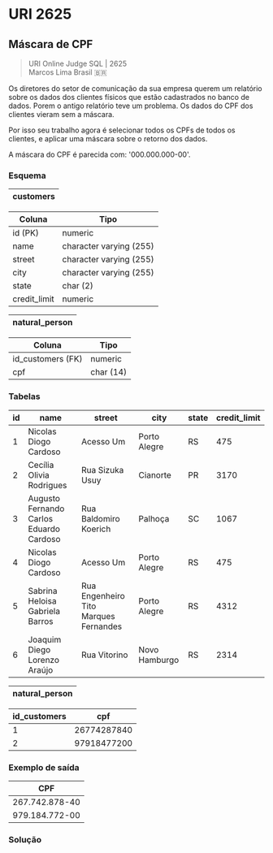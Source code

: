 # URI 2625

## Máscara de CPF

>URI Online Judge SQL | 2625  
>Marcos Lima Brasil :brazil:  

Os diretores do setor de comunicação da sua empresa querem um relatório sobre os dados dos clientes físicos que estão cadastrados no banco de dados. Porem o antigo relatório teve um problema. Os dados do CPF dos clientes vieram sem a máscara.  

Por isso seu trabalho agora é selecionar todos os CPFs de todos os clientes, e aplicar uma máscara sobre o retorno dos dados.  

A máscara do CPF é parecida com: '000.000.000-00'.  

### Esquema

| customers |
| --------- |

| Coluna       | Tipo                    |
| ------------ | ----------------------- |
| id (PK)      | numeric                 |
| name         | character varying (255) |
| street       | character varying (255) |
| city         | character varying (255) |
| state        | char (2)                |
| credit_limit | numeric                 |

| natural_person |
| -------------- |

| Coluna            | Tipo      |
| ----------------- | --------- |
| id_customers (FK) | numeric   |
| cpf               | char (14) |

### Tabelas

| id  | name                                    | street                                | city          | state | credit_limit |
| --- | --------------------------------------- | ------------------------------------- | ------------- | ----- | ------------ |
| 1   | Nicolas Diogo Cardoso                   | Acesso Um                             | Porto Alegre  | RS    | 475          |
| 2   | Cecília Olivia Rodrigues                | Rua Sizuka Usuy                       | Cianorte      | PR    | 3170         |
| 3   | Augusto Fernando Carlos Eduardo Cardoso | Rua Baldomiro Koerich                 | Palhoça       | SC    | 1067         |
| 4   | Nicolas Diogo Cardoso                   | Acesso Um                             | Porto Alegre  | RS    | 475          |
| 5   | Sabrina Heloisa Gabriela Barros         | Rua Engenheiro Tito Marques Fernandes | Porto Alegre  | RS    | 4312         |
| 6   | Joaquim Diego Lorenzo Araújo            | Rua Vitorino                          | Novo Hamburgo | RS    | 2314         |

| natural_person |
| -------------- |

| id_customers | cpf         |
| ------------ | ----------- |
| 1            | 26774287840 |
| 2            | 97918477200 |

### Exemplo de saída

| CPF            |
| -------------- |
| 267.742.878-40 |
| 979.184.772-00 |

### Solução

```"

```
